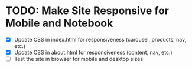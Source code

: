 # TODO: Make Site Responsive for Mobile and Notebook

- [x] Update CSS in index.html for responsiveness (carousel, products, nav, etc.)
- [x] Update CSS in about.html for responsiveness (content, nav, etc.)
- [ ] Test the site in browser for mobile and desktop sizes
